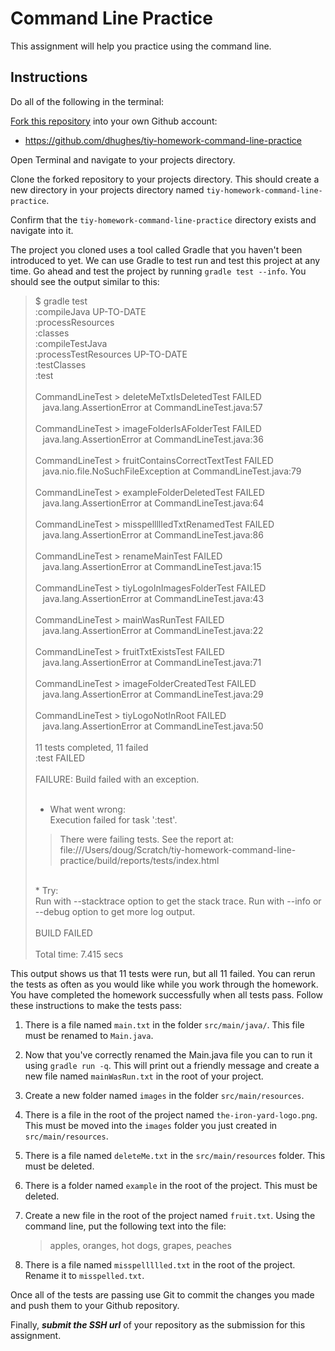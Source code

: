 # Command Line Practice

This assignment will help you practice using the command line.

## Instructions

Do all of the following in the terminal:

[Fork this repository](https://help.github.com/articles/fork-a-repo/) into your own Github account:
* https://github.com/dhughes/tiy-homework-command-line-practice

Open Terminal and navigate to your projects directory.

Clone the forked repository to your projects directory. This should create a new directory in your projects directory named `tiy-homework-command-line-practice`. 

Confirm that the `tiy-homework-command-line-practice` directory exists and navigate into it.

The project you cloned uses a tool called Gradle that you haven't been introduced to yet. We can use Gradle to test run and test this project at any time. Go ahead and test the project by running `gradle test --info`. You should see the output similar to this:

> $ gradle test<br />
> :compileJava UP-TO-DATE<br />
> :processResources<br />
> :classes<br />
> :compileTestJava<br />
> :processTestResources UP-TO-DATE<br />
> :testClasses<br />
> :test<br />
> <br />
> CommandLineTest > deleteMeTxtIsDeletedTest FAILED<br />
> &nbsp;&nbsp;&nbsp;java.lang.AssertionError at CommandLineTest.java:57<br />
> <br />
> CommandLineTest > imageFolderIsAFolderTest FAILED<br />
> &nbsp;&nbsp;&nbsp;java.lang.AssertionError at CommandLineTest.java:36<br />
> <br />
> CommandLineTest > fruitContainsCorrectTextTest FAILED<br />
> &nbsp;&nbsp;&nbsp;java.nio.file.NoSuchFileException at CommandLineTest.java:79<br />
> <br />
> CommandLineTest > exampleFolderDeletedTest FAILED<br />
> &nbsp;&nbsp;&nbsp;java.lang.AssertionError at CommandLineTest.java:64<br />
> <br />
> CommandLineTest > misspellllledTxtRenamedTest FAILED<br />
> &nbsp;&nbsp;&nbsp;java.lang.AssertionError at CommandLineTest.java:86<br />
> <br />
> CommandLineTest > renameMainTest FAILED<br />
> &nbsp;&nbsp;&nbsp;java.lang.AssertionError at CommandLineTest.java:15<br />
> <br />
> CommandLineTest > tiyLogoInImagesFolderTest FAILED<br />
> &nbsp;&nbsp;&nbsp;java.lang.AssertionError at CommandLineTest.java:43<br />
> <br />
> CommandLineTest > mainWasRunTest FAILED<br />
> &nbsp;&nbsp;&nbsp;java.lang.AssertionError at CommandLineTest.java:22<br />
> <br />
> CommandLineTest > fruitTxtExistsTest FAILED<br />
> &nbsp;&nbsp;&nbsp;java.lang.AssertionError at CommandLineTest.java:71<br />
> <br />
> CommandLineTest > imageFolderCreatedTest FAILED<br />
> &nbsp;&nbsp;&nbsp;java.lang.AssertionError at CommandLineTest.java:29<br />
> <br />
> CommandLineTest > tiyLogoNotInRoot FAILED<br />
> &nbsp;&nbsp;&nbsp;java.lang.AssertionError at CommandLineTest.java:50<br />
> <br />
> 11 tests completed, 11 failed<br />
> :test FAILED<br />
> <br />
> FAILURE: Build failed with an exception.<br />
> <br />
> * What went wrong:<br />
> Execution failed for task ':test'.<br />
> > There were failing tests. See the report at: file:///Users/doug/Scratch/tiy-homework-command-line-practice/build/reports/tests/index.html<br />
> <br />
> * Try:<br />
> Run with --stacktrace option to get the stack trace. Run with --info or --debug option to get more log output.<br />
> <br />
> BUILD FAILED<br />
> <br />
> Total time: 7.415 secs<br />

This output shows us that 11 tests were run, but all 11 failed. You can rerun the tests as often as you would like while you work through the homework. You have completed the homework successfully when all tests pass. Follow these instructions to make the tests pass:

1. There is a file named `main.txt` in the folder `src/main/java/`. This file must be renamed to `Main.java`.

2. Now that you've correctly renamed the Main.java file you can to run it using `gradle run -q`. This will print out a friendly message and create a new file named `mainWasRun.txt` in the root of your project.

3. Create a new folder named `images` in the folder `src/main/resources`.

4. There is a file in the root of the project named `the-iron-yard-logo.png`. This must be moved into the `images` folder you just created in `src/main/resources`.

5. There is a file named `deleteMe.txt` in the `src/main/resources` folder. This must be deleted.

6. There is a folder named `example` in the root of the project. This must be deleted.

7. Create a new file in the root of the project named `fruit.txt`. Using the command line, put the following text into the file:

	> apples, oranges, hot dogs, grapes, peaches

8. There is a file named `misspellllled.txt` in the root of the project. Rename it to `misspelled.txt`.

Once all of the tests are passing use Git to commit the changes you made and push them to your Github repository.

Finally, **_submit the SSH url_** of your repository as the submission for this assignment.


